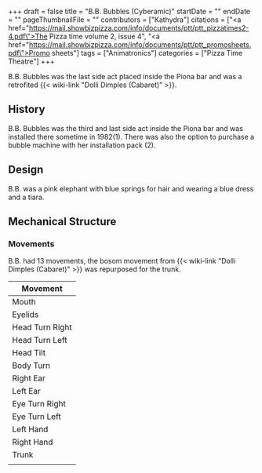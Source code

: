 +++
draft = false
title = "B.B. Bubbles (Cyberamic)"
startDate = ""
endDate = ""
pageThumbnailFile = ""
contributors = ["Kathydra"]
citations = ["<a href=\"https://mail.showbizpizza.com/info/documents/ptt/ptt_pizzatimes2-4.pdf\">The Pizza time volume 2, issue 4</a>", "<a href=\"https://mail.showbizpizza.com/info/documents/ptt/ptt_promosheets.pdf\">Promo sheets</a>"]
tags = ["Animatronics"]
categories = ["Pizza Time Theatre"]
+++

B.B. Bubbles was the last side act placed inside the Piona bar and was a retrofited {{< wiki-link "Dolli Dimples (Cabaret)" >}}.

## History

B.B. Bubbles was the third and last side act inside the Piona bar and was installed there sometime in 1982(1). There was also the option to purchase a bubble machine with her installation pack (2).

## Design

B.B. was a pink elephant with blue springs for hair and wearing a blue dress and a tiara.

## Mechanical Structure

### Movements

B.B. had 13 movements, the bosom movement from {{< wiki-link "Dolli Dimples (Cabaret)" >}} was repurposed for the trunk.

| Movement        |
|-----------------|
| Mouth           |
| Eyelids         |
| Head Turn Right |
| Head Turn Left  |
| Head Tilt       |
| Body Turn       |
| Right Ear       |
| Left Ear        |
| Eye Turn Right  |
| Eye Turn Left   |
| Left Hand       |
| Right Hand      |
| Trunk           |
|                 |
